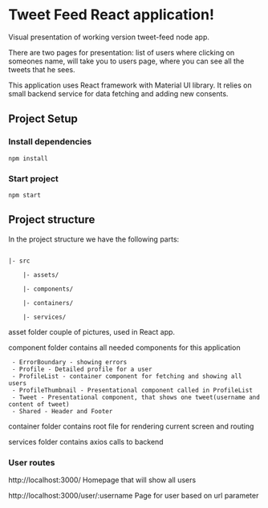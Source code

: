 # Tweet Feed React application!

Visual presentation of working version tweet-feed node app.

There are two pages for presentation: list of users where clicking on someones name, will take you to users page, where you can see all the tweets that he sees.

This application uses React framework with Material UI library. It relies on small backend service for data fetching and adding new consents.

## Project Setup

### Install dependencies

```
npm install
```


### Start project

```
npm start
```

## Project structure

In the project structure we have the following parts:

```

|- src

	|- assets/

	|- components/

	|- containers/

	|- services/

```

asset folder couple of pictures, used in React app.

component folder contains all needed components for this application

     - ErrorBoundary - showing errors
     - Profile - Detailed profile for a user
     - ProfileList - container component for fetching and showing all users
     - ProfileThumbnail - Presentational component called in ProfileList
     - Tweet - Presentational component, that shows one tweet(username and content of tweet)
     - Shared - Header and Footer

container folder contains root file for rendering current screen and routing

services folder contains axios calls to backend

### User routes

http://localhost:3000/
Homepage that will show all users

http://localhost:3000/user/:username
Page for user based on url parameter
